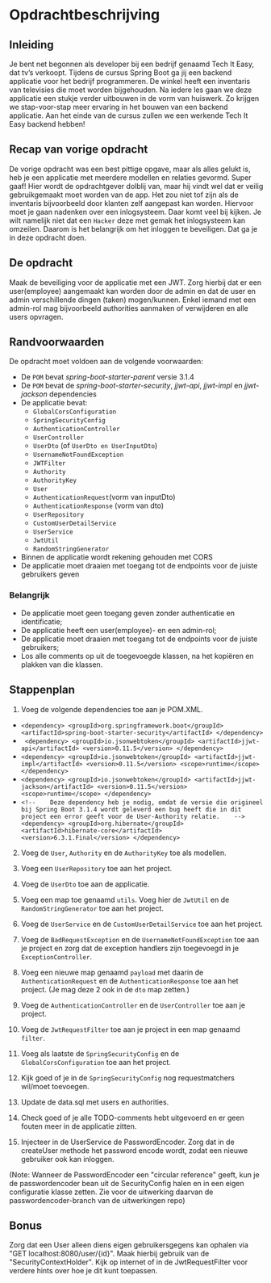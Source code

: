 # Opdrachtbeschrijving

## Inleiding

Je bent net begonnen als developer bij een bedrijf genaamd Tech It Easy, dat tv’s verkoopt. Tijdens de cursus Spring Boot ga jij een backend applicatie voor het bedrijf programmeren. De winkel heeft een inventaris van televisies die moet worden bijgehouden. Na iedere les gaan we deze applicatie een stukje verder uitbouwen in de vorm van huiswerk. Zo krijgen we stap-voor-stap meer ervaring in het bouwen van een backend applicatie. Aan het einde van de cursus zullen we een werkende Tech It Easy backend hebben!

## Recap van vorige opdracht

De vorige opdracht was een best pittige opgave, maar als alles gelukt is, heb je een applicatie met meerdere modellen en relaties gevormd. Super gaaf! Hier wordt de opdrachtgever dolblij van, maar hij vindt wel dat er veilig gebruikgemaakt moet worden van de app. Het zou niet tof zijn als de inventaris bijvoorbeeld door klanten zelf aangepast kan worden. Hiervoor moet je gaan nadenken over een inlogsysteem. Daar komt veel bij kijken. Je wilt namelijk niet dat een `Hacker` deze met gemak het inlogsysteem kan omzeilen. Daarom is het belangrijk om het inloggen te beveiligen. Dat ga je in deze opdracht doen.
 
## De opdracht
Maak de beveiliging voor de applicatie met een JWT. Zorg hierbij dat er een user(employee) aangemaakt kan worden door de admin en dat de user en admin verschillende dingen (taken) mogen/kunnen. Enkel iemand met een admin-rol mag bijvoorbeeld authorities aanmaken of verwijderen en alle users opvragen.
 
## Randvoorwaarden
De opdracht moet voldoen aan de volgende voorwaarden:
- De `POM` bevat _spring-boot-starter-parent_ versie 3.1.4
- De `POM` bevat de _spring-boot-starter-security_, _jjwt-api_, _jjwt-impl_ en _jjwt-jackson_ dependencies
- De applicatie bevat:
  - `GlobalCorsConfiguration`
  - `SpringSecurityConfig`
  - `AuthenticationController`
  - `UserController`
  - `UserDto` (of `UserDto en UserInputDto`)
  - `UsernameNotFoundException`
  - `JWTFilter`
  - `Authority`
  - `AuthorityKey`
  - `User`
  - `AuthenticationRequest`(vorm van inputDto)
  - `AuthenticationResponse` (vorm van dto)
  - `UserRepository`
  - `CustomUserDetailService`
  - `UserService`
  - `JwtUtil`
  - `RandomStringGenerator`
- Binnen de applicatie wordt rekening gehouden met CORS
- De applicatie moet draaien met toegang tot de endpoints voor de juiste gebruikers geven

### Belangrijk
- De applicatie moet geen toegang geven zonder authenticatie en identificatie;
- De applicatie heeft een user(employee)- en een admin-rol;
- De applicatie moet draaien met toegang tot de endpoints voor de juiste gebruikers;
- Los alle comments op uit de toegevoegde klassen, na het kopiëren en plakken van die klassen.

## Stappenplan

1. Voeg de volgende dependencies toe aan je POM.XML.
 - `<dependency>
     <groupId>org.springframework.boot</groupId>
     <artifactId>spring-boot-starter-security</artifactId>
  </dependency>`
 - ` <dependency>
   <groupId>io.jsonwebtoken</groupId>
   <artifactId>jjwt-api</artifactId>
   <version>0.11.5</version>
   </dependency>`
 - `<dependency>
   <groupId>io.jsonwebtoken</groupId>
   <artifactId>jjwt-impl</artifactId>
   <version>0.11.5</version>
   <scope>runtime</scope>
   </dependency>`
 - `<dependency>
   <groupId>io.jsonwebtoken</groupId>
   <artifactId>jjwt-jackson</artifactId>
   <version>0.11.5</version>
   <scope>runtime</scope>
   </dependency>`
 - `<!--    Deze dependency heb je nodig, omdat de versie die origineel bij Spring Boot 3.1.4 wordt geleverd een bug heeft die in dit project een error geeft voor de User-Authority relatie.    -->
        <dependency>
            <groupId>org.hibernate</groupId>
            <artifactId>hibernate-core</artifactId>
            <version>6.3.1.Final</version>
        </dependency>`
  
2. Voeg de `User`, `Authority` en de `AuthorityKey` toe als modellen.
  
3. Voeg een `UserRepository` toe aan het project.

4. Voeg de `UserDto` toe aan de applicatie.

5. Voeg een map toe genaamd `utils`. Voeg hier de `JwtUtil` en de `RandomStringGenerator` toe aan het project.
  
6. Voeg de `UserService` en de `CustomUserDetailService` toe aan het project.

7. Voeg de `BadRequestException` en de `UsernameNotFoundException` toe aan je project en zorg dat de exception handlers zijn toegevoegd in je `ExceptionController`.

8. Voeg een nieuwe map genaamd `payload`  met daarin de `AuthenticationRequest` en de `AuthenticationResponse` toe aan het project. (Je mag deze 2 ook in de `dto` map zetten.)

9. Voeg de `AuthenticationController` en de `UserController` toe aan je project.

10. Voeg de `JwtRequestFilter` toe aan je project in een map genaamd `filter`.

11. Voeg als laatste de `SpringSecurityConfig` en de `GlobalCorsConfiguration` toe aan het project.

12. Kijk goed of je in de `SpringSecurityConfig` nog requestmatchers wil/moet toevoegen.

13. Update de data.sql met users en authorities.

14. Check goed of je alle TODO-comments hebt uitgevoerd en er geen fouten meer in de applicatie zitten.

15. Injecteer in de UserService de PasswordEncoder. Zorg dat in de createUser methode het password encode wordt, zodat een nieuwe gebruiker ook kan inloggen. 

(Note: Wanneer de PasswordEncoder een "circular reference" geeft, kun je de passwordencoder bean uit de SecurityConfig halen en in een eigen configuratie klasse zetten. Zie voor de uitwerking daarvan de passwordencoder-branch van de uitwerkingen repo)

## Bonus

Zorg dat een User alleen diens eigen gebruikersgegens kan ophalen via "GET localhost:8080/user/{id}". Maak hierbij gebruik van de "SecurityContextHolder". Kijk op internet of in de JwtRequestFilter voor verdere hints over hoe je dit kunt toepassen.


